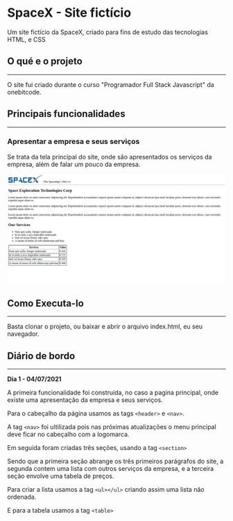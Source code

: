 # SpaceX - Site fictício

Um site fictício da SpaceX, criado para fins de estudo
das tecnologias HTML, e CSS

## O qué e o projeto
* * *
O site fui criado durante o curso "Programador Full Stack Javascript" da onebitcode.

## Principais funcionalidades
* * *

### Apresentar a empresa e seus serviços
Se trata da tela principal do site, onde são apresentados os serviços da empresa, além de falar um pouco da empresa.

![siteSpaceX](Imagens/siteSpaceXpaginaPrincipal.png)

## Como Executa-lo
* * *
Basta clonar o projeto, ou baixar e abrir o arquivo index.html, eu seu navegador.

## Diário de bordo
* * *
**Dia 1 - 04/07/2021**

A primeira funcionalidade foi construída, no caso a pagina principal, onde existe uma apresentação da empresa e seus serviços.

Para o cabeçalho da página usamos as tags `<header>` e `<nav>`.

A tag `<nav>` foi ultilizada pois nas próximas atualizações o menu principal deve ficar no cabeçalho com a logomarca.

Em seguida foram criadas três seções, usando a tag `<section>` 

Sendo que a primeira seção abrange os três primeiros parágrafos do site, a segunda contem uma lista com outros serviços da empresa, e a terceira seção envolve uma tabela de preços.

Para criar a lista usamos a tag `<ul></ul>` criando assim uma lista não ordenada.

E para a tabela usamos a tag `<table>`